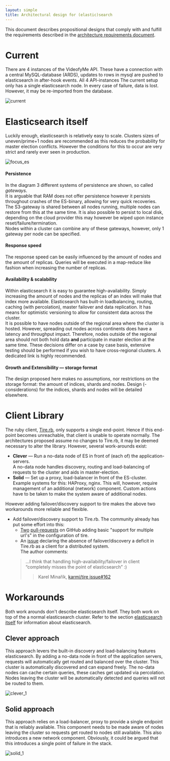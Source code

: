 ```yaml
---
layout: simple
title: Architectural design for (elastic)search
---
```


This document describes propositional designs that comply with and fulfill the requirements described in the [architecture requirements document](requirements.html).

# Current
There are 4 instances of the VideofyMe API. These have a connection with a central MySQL-database (ARDS), updates to rows in mysql are pushed to elasticsearch in after-hook events. All 4 API-instances
The current setup only has a single elasticsearch node. In every case of failure, data is lost. However, it may be re-imported from the database. 

![current]

<div id="ref-elasticsearch" class="ref"></div>

# Elasticsearch itself
Luckily enough, elasticsearch is relatively easy to scale. Clusters sizes of uneven/prime+1 nodes are recommended as this reduces the probability for master election conflicts. However the conditions for this to occur are very strict and rarely ever seen in production.

![focus_es]

#### Persistence
In the diagram 3 different systems of persistence are shown, so called *gateways*.  
It is arguable that RAM does not offer persistence however it persists throughout crashes of the ES-binary, allowing for very quick recoveries. The S3-gateway is shared between all nodes running, multiple nodes can restore from this at the same time. It is also possible to persist to local disk, depending on the cloud provider this may however be wiped upon instance reset/failure/termination.  
Nodes within a cluster can combine any of these gateways, however, only 1 gateway per node can be specified.

#### Response speed
The response speed can be easily influenced by the amount of nodes and the amount of replicas. Queries will be executed in a map-reduce like fashion when increasing the number of replicas.

#### Availability & scalability
Within elasticsearch it is easy to guarantee high-availability. Simply increasing the amount of nodes and the replicas of an index will make that index more available. Elasticsearch has built-in loadbalancing, routing, caching (with percolation), master failover and data replication. It has means for optimistic versioning to allow for consistent data across the cluster.  
It is possible to have nodes outside of the regional area where the cluster is hosted. However, spreading out nodes across continents does have a latency and throughput impact. Therefore, nodes outside of the regional area should not both hold data **and** participate in master election at the same time. These decisions differ on a case by case basis, extensive testing should be performed if you wish to have cross-regional clusters. A dedicated link is highly recommended.

#### Growth and Extensibility — storage format
The design proposed here makes no assumptions, nor restrictions on the storage format: the amount of indices, shards and nodes. Design (-considerations) for the indices, shards and nodes will be detailed elsewhere.

# Client Library
The ruby client, [Tire.rb](http://karmi.github.com/tire), only supports a single end-point. Hence if this end-point becomes unreachable, that client is unable to operate normally. The architectures proposed assume no changes to Tire.rb, it may be deemed necessary to alter the library. However, several work-arounds exist:

+   **Clever** — Run a no-data node of ES in front of (each of) the application-servers.  
    A no-data node handles discovery, routing and load-balancing of requests to the cluster and aids in master-election.
+   **Solid** — Set up a proxy, load-balancer in front of the ES-cluster.
    Example systems for this: HAProxy, nginx. This will, however, require management of an additional (network) component. Custom actions have to be taken to make the system aware of additional nodes.

However adding failover/discovery support to tire makes the above two workarounds more reliable and flexible.

+   Add failover/discovery support to Tire.rb.
    The community already has put some effort into this:
    -   [Two](https://github.com/karmi/tire/pull/163) [pull-requests](https://github.com/karmi/tire/pull/175) on GitHub adding basic "support for multiple url's" in the configuration of tire.
    -   An [issue](https://github.com/karmi/tire/issues/162) declaring the absence of failover/discovery a deficit in Tire.rb as a client for a distributed system.  
    The author comments:
    >   …I think that handling high-availability/failover in client “completely misses the point of elasticsearch” :)
    >   >   Karel Minařík, [karmi/tire issue#162](https://github.com/karmi/tire/issues/162#issuecomment-3096597)

# Workarounds
Both work arounds don't describe elasticsearch itself. They both work on top of the a normal elasticsearch cluster. Refer to the section [elasticsearch itself](#ref-elasticsearch) for information about elasticsearch.

## Clever approach
This approach levers the built-in discovery and load-balancing features elasticsearch. By adding a no-data node in front of the application servers, requests will automatically get routed and balanced over the cluster. This cluster is automatically discovered and can expand freely. The no-data nodes can cache certain queries, these caches get updated via percolation.  
Nodes leaving the cluster will be automatically detected and queries will not be routed to them.

![clever_1]

## Solid approach
This approach relies on a load-balancer, proxy to provide a single endpoint that is reliably available. This component needs to be made aware of nodes leaving the cluster so requests get routed to nodes still available. This also introduces a new network component. Obviously, it could be argued that this introduces a single point of failure in the stack.

![solid_1]

[current]: designs/current.jpg "The current architecture being used in production."
[focus_es]: designs/focus_es.jpg "Focusing only on elasticsearch."
[clever_1]: designs/clever_1.jpg "Using elasticsearch cleverly as a workaround."
[solid_1]: designs/solid_1.jpg "Using proven, robust technologies as a workaround."

